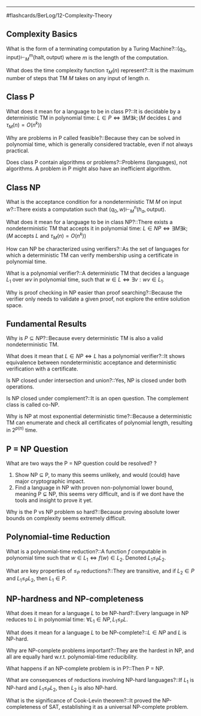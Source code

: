 ___
#flashcards/BerLog/12-Complexity-Theory 

## Complexity Basics

What is the form of a terminating computation by a Turing Machine?::$(q_0, \text{input}) \vdash^m_M (\text{halt}, \text{output})$ where $m$ is the length of the computation.
<!--SR:!2025-06-18,5,230-->

What does the time complexity function $\tau_M(n)$ represent?::It is the maximum number of steps that TM $M$ takes on any input of length $n$.
<!--SR:!2025-06-16,10,273-->

## Class P

What does it mean for a language to be in class P?::It is decidable by a deterministic TM in polynomial time: $L \in P \iff \exists M \exists k ; (M \text{ decides } L \text{ and } \tau_M(n) = O(n^k))$
<!--SR:!2025-06-15,8,253-->

Why are problems in P called feasible?::Because they can be solved in polynomial time, which is generally considered tractable, even if not always practical.
<!--SR:!2025-06-26,16,290-->

Does class P contain algorithms or problems?::Problems (languages), not algorithms. A problem in P might also have an inefficient algorithm.
<!--SR:!2025-06-18,8,250-->

## Class NP

What is the acceptance condition for a nondeterministic TM $M$ on input $w$?::There exists a computation such that $(q_0, w) \vdash_M^n (h_a, \text{output})$.
<!--SR:!2025-06-19,9,253-->

What does it mean for a language to be in class NP?::There exists a nondeterministic TM that accepts it in polynomial time: $L \in NP \iff \exists M \exists k ; (M \text{ accepts } L \text{ and } \tau_M(n) = O(n^k))$
<!--SR:!2025-07-01,21,250-->

How can NP be characterized using verifiers?::As the set of languages for which a deterministic TM can verify membership using a certificate in polynomial time.
<!--SR:!2025-06-25,12,270-->

What is a polynomial verifier?::A deterministic TM that decides a language $L_1$ over $wv$ in polynomial time, such that $w \in L \iff \exists v: wv \in L_1$.
<!--SR:!2025-06-15,5,233-->

Why is proof checking in NP easier than proof searching?::Because the verifier only needs to validate a given proof, not explore the entire solution space.
<!--SR:!2025-06-19,12,270-->

## Fundamental Results

Why is $P \subseteq NP$?::Because every deterministic TM is also a valid nondeterministic TM.
<!--SR:!2025-06-16,9,253-->

What does it mean that $L \in NP \iff L$ has a polynomial verifier?::It shows equivalence between nondeterministic acceptance and deterministic verification with a certificate.
<!--SR:!2025-06-24,11,270-->

Is NP closed under intersection and union?::Yes, NP is closed under both operations.
<!--SR:!2025-06-19,9,250-->

Is NP closed under complement?::It is an open question. The complement class is called co-NP.
<!--SR:!2025-06-21,11,273-->

Why is NP at most exponential deterministic time?::Because a deterministic TM can enumerate and check all certificates of polynomial length, resulting in $2^{p(n)}$ time.
<!--SR:!2025-06-19,9,250-->

## P = NP Question

What are two ways the P = NP question could be resolved?
?
1. Show NP $\subseteq$ P, to many this seems unlikely, and would (could) have major cryptographic impact.
2. Find a language in NP with proven non-polynomial lower bound, meaning P $\subsetneq$ NP, this seems very difficult, and is if we dont have the tools and insight to prove it yet.
<!--SR:!2025-06-19,9,250-->

Why is the P vs NP problem so hard?::Because proving absolute lower bounds on complexity seems extremely difficult.
<!--SR:!2025-06-22,12,270-->

## Polynomial-time Reduction

What is a polynomial-time reduction?::A function $f$ computable in polynomial time such that $w \in L_1 \iff f(w) \in L_2$. Denoted $L_1 \leq_P L_2$.
<!--SR:!2025-06-16,9,250-->

What are key properties of $\leq_P$ reductions?::They are transitive, and if $L_2 \in P$ and $L_1 \leq_P L_2$, then $L_1 \in P$.
<!--SR:!2025-06-16,9,250-->

## NP-hardness and NP-completeness

What does it mean for a language $L$ to be NP-hard?::Every language in NP reduces to $L$ in polynomial time: $\forall L_1 \in NP, L_1 \leq_P L$.
<!--SR:!2025-06-14,8,250-->

What does it mean for a language $L$ to be NP-complete?::$L \in NP$ and $L$ is NP-hard.
<!--SR:!2025-07-10,30,270-->

Why are NP-complete problems important?::They are the hardest in NP, and all are equally hard w.r.t. polynomial-time reducibility.
<!--SR:!2025-07-10,33,270-->

What happens if an NP-complete problem is in P?::Then P = NP.
<!--SR:!2025-06-24,11,270-->

What are consequences of reductions involving NP-hard languages?::If $L_1$ is NP-hard and $L_1 \leq_P L_2$, then $L_2$ is also NP-hard.
<!--SR:!2025-06-15,8,253-->

What is the significance of Cook-Levin theorem?::It proved the NP-completeness of SAT, establishing it as a universal NP-complete problem.
<!--SR:!2025-06-18,5,233-->
